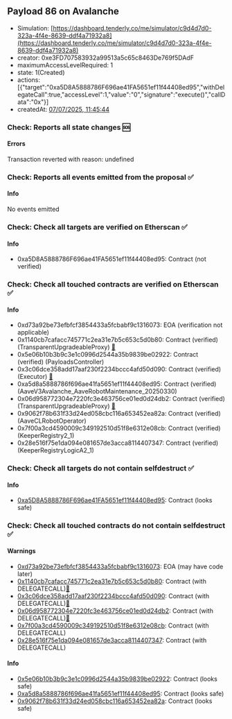 ## Payload 86 on Avalanche

- Simulation: [https://dashboard.tenderly.co/me/simulator/c9d4d7d0-323a-4f4e-8639-ddf4a71932a8](https://dashboard.tenderly.co/me/simulator/c9d4d7d0-323a-4f4e-8639-ddf4a71932a8)
- creator: 0xe3FD707583932a99513a5c65c8463De769f5DAdF
- maximumAccessLevelRequired: 1
- state: 1(Created)
- actions: [{"target":"0xa5D8A5888786F696ae41FA5651ef11f44408ed95","withDelegateCall":true,"accessLevel":1,"value":"0","signature":"execute()","callData":"0x"}]
- createdAt: [07/07/2025, 11:45:44](https://snowscan.xyz/tx/0xccfce00689051762b9cb0ee650ce65bb605e39e61fd089b6b218f2accd946532)

### Check: Reports all state changes :sos:

#### Errors

Transaction reverted with reason: undefined

### Check: Reports all events emitted from the proposal :white_check_mark:

#### Info

No events emitted

### Check: Check all targets are verified on Etherscan :white_check_mark:

#### Info

- 0xa5D8A5888786F696ae41FA5651ef11f44408ed95: Contract (not verified) 

### Check: Check all touched contracts are verified on Etherscan :white_check_mark:

#### Info

- 0xd73a92be73efbfcf3854433a5fcbabf9c1316073: EOA (verification not applicable)
- 0x1140cb7cafacc745771c2ea31e7b5c653c5d0b80: Contract (verified) (TransparentUpgradeableProxy) [:ghost:](https://github.com/bgd-labs/aave-address-book "GovernanceV3Avalanche.PAYLOADS_CONTROLLER")
- 0x5e06b10b3b9c3e1c0996d2544a35b9839be02922: Contract (verified) (PayloadsController) 
- 0x3c06dce358add17aaf230f2234bccc4afd50d090: Contract (verified) (Executor) [:ghost:](https://github.com/bgd-labs/aave-address-book "AaveV2Avalanche.POOL_ADMIN, AaveV3Avalanche.ACL_ADMIN, GovernanceV3Avalanche.EXECUTOR_LVL_1")
- 0xa5d8a5888786f696ae41fa5651ef11f44408ed95: Contract (verified) (AaveV3Avalanche_AaveRobotMaintenance_20250330) 
- 0x06d958772304e7220fc3e463756ce01ed0d24db2: Contract (verified) (TransparentUpgradeableProxy) [:ghost:](https://github.com/bgd-labs/aave-address-book "MiscAvalanche.AAVE_CL_ROBOT_OPERATOR")
- 0x9062f78b631f33d24ed058cbc116a653452ea82a: Contract (verified) (AaveCLRobotOperator) 
- 0x7f00a3cd4590009c349192510d51f8e6312e08cb: Contract (verified) (KeeperRegistry2_1) 
- 0x28e516f75e1da094e081657de3acca8114407347: Contract (verified) (KeeperRegistryLogicA2_1) 

### Check: Check all targets do not contain selfdestruct :white_check_mark:

#### Info

- [0xa5D8A5888786F696ae41FA5651ef11f44408ed95](https://snowscan.xyz/address/0xa5D8A5888786F696ae41FA5651ef11f44408ed95): Contract (looks safe)

### Check: Check all touched contracts do not contain selfdestruct :white_check_mark:

#### Warnings

- [0xd73a92be73efbfcf3854433a5fcbabf9c1316073](https://snowscan.xyz/address/0xd73a92be73efbfcf3854433a5fcbabf9c1316073): EOA (may have code later)
- [0x1140cb7cafacc745771c2ea31e7b5c653c5d0b80](https://snowscan.xyz/address/0x1140cb7cafacc745771c2ea31e7b5c653c5d0b80): Contract (with DELEGATECALL)[:ghost:](https://github.com/bgd-labs/aave-address-book "GovernanceV3Avalanche.PAYLOADS_CONTROLLER")
- [0x3c06dce358add17aaf230f2234bccc4afd50d090](https://snowscan.xyz/address/0x3c06dce358add17aaf230f2234bccc4afd50d090): Contract (with DELEGATECALL)[:ghost:](https://github.com/bgd-labs/aave-address-book "AaveV2Avalanche.POOL_ADMIN, AaveV3Avalanche.ACL_ADMIN, GovernanceV3Avalanche.EXECUTOR_LVL_1")
- [0x06d958772304e7220fc3e463756ce01ed0d24db2](https://snowscan.xyz/address/0x06d958772304e7220fc3e463756ce01ed0d24db2): Contract (with DELEGATECALL)[:ghost:](https://github.com/bgd-labs/aave-address-book "MiscAvalanche.AAVE_CL_ROBOT_OPERATOR")
- [0x7f00a3cd4590009c349192510d51f8e6312e08cb](https://snowscan.xyz/address/0x7f00a3cd4590009c349192510d51f8e6312e08cb): Contract (with DELEGATECALL)
- [0x28e516f75e1da094e081657de3acca8114407347](https://snowscan.xyz/address/0x28e516f75e1da094e081657de3acca8114407347): Contract (with DELEGATECALL)

#### Info

- [0x5e06b10b3b9c3e1c0996d2544a35b9839be02922](https://snowscan.xyz/address/0x5e06b10b3b9c3e1c0996d2544a35b9839be02922): Contract (looks safe)
- [0xa5d8a5888786f696ae41fa5651ef11f44408ed95](https://snowscan.xyz/address/0xa5d8a5888786f696ae41fa5651ef11f44408ed95): Contract (looks safe)
- [0x9062f78b631f33d24ed058cbc116a653452ea82a](https://snowscan.xyz/address/0x9062f78b631f33d24ed058cbc116a653452ea82a): Contract (looks safe)

